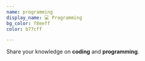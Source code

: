 ```yaml
---
name: programming
display_name: 💻 Programming
bg_color: f8eeff
color: b77cff

---
```

Share your knowledge on **coding** and **programming**.